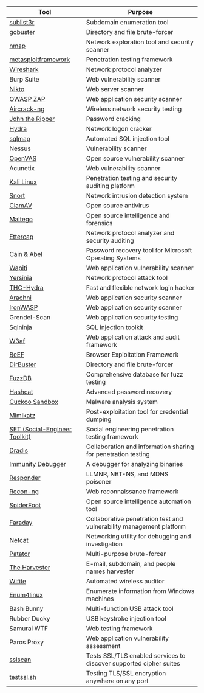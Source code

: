 | Tool                  | Purpose                                            |
|-----------------------|----------------------------------------------------|
| [sublist3r](https://github.com/aboul3la/Sublist3r)            | Subdomain enumeration tool                         |
| [gobuster](https://github.com/OJ/gobuster)             | Directory and file brute-forcer                    |
| [nmap](https://github.com/nmap/nmap)                 | Network exploration tool and security scanner      |
| [metasploitframework](https://github.com/rapid7/metasploit-framework)  | Penetration testing framework                      |
| [Wireshark](https://github.com/wireshark/wireshark)            | Network protocol analyzer                          |
| Burp Suite           | Web vulnerability scanner                          |
| [Nikto](https://github.com/sullo/nikto)                | Web server scanner                                 |
| [OWASP ZAP](https://github.com/zaproxy/zaproxy)            | Web application security scanner                   |
| [Aircrack-ng](https://github.com/aircrack-ng/aircrack-ng)          | Wireless network security testing                  |
| [John the Ripper](https://github.com/openwall/john)      | Password cracking                                  |
| [Hydra](https://github.com/vanhauser-thc/thc-hydra)                | Network logon cracker                             |
| [sqlmap](https://github.com/sqlmapproject/sqlmap)               | Automated SQL injection tool                       |
| Nessus               | Vulnerability scanner                              |
| [OpenVAS](https://github.com/greenbone/openvas-scanner)              | Open source vulnerability scanner                  |
| Acunetix             | Web vulnerability scanner                          |
| [Kali Linux](https://www.kali.org)           | Penetration testing and security auditing platform |
| [Snort](https://github.com/snort3/snort3)                | Network intrusion detection system                 |
| [ClamAV](https://github.com/Cisco-Talos/clamav-devel)               | Open source antivirus                              |
| [Maltego](https://github.com/paterva/maltego)              | Open source intelligence and forensics             |
| [Ettercap](https://github.com/Ettercap/ettercap)             | Network protocol analyzer and security auditing    |
| Cain & Abel          | Password recovery tool for Microsoft Operating Systems |
| [Wapiti](https://github.com/sectool/Wapiti)               | Web application vulnerability scanner              |
| [Yersinia](https://github.com/tomac/yersinia)             | Network protocol attack tool                       |
| [THC-Hydra](https://github.com/vanhauser-thc/thc-hydra)            | Fast and flexible network login hacker             |
| [Arachni](https://github.com/Arachni/arachni)              | Web application security scanner                   |
| [IronWASP](https://github.com/Lavakumar/IronWASP)             | Web application security scanner                   |
| Grendel-Scan         | Web application security testing                   |
| [Sqlninja](https://github.com/xxgrinch/sqlninja)             | SQL injection toolkit                              |
| [W3af](https://github.com/andresriancho/w3af)                 | Web application attack and audit framework          |
| [BeEF](https://github.com/beefproject/beef)                 | Browser Exploitation Framework                     |
| [DirBuster](https://github.com/seifreed/dirbuster)            | Directory and file brute-forcer                    |
| [FuzzDB](https://github.com/fuzzdb-project/fuzzdb)               | Comprehensive database for fuzz testing            |
| [Hashcat](https://github.com/hashcat/hashcat)              | Advanced password recovery                         |
| [Cuckoo Sandbox](https://github.com/cuckoosandbox/cuckoo)       | Malware analysis system                            |
| [Mimikatz](https://github.com/gentilkiwi/mimikatz)             | Post-exploitation tool for credential dumping      |
| [SET (Social-Engineer Toolkit)](https://github.com/trustedsec/social-engineer-toolkit) | Social engineering penetration testing framework |
| [Dradis](https://github.com/dradis/dradis-ce)               | Collaboration and information sharing for penetration testing |
| [Immunity Debugger](https://www.immunityinc.com/products/debugger/)    | A debugger for analyzing binaries                  |
| [Responder](https://github.com/lgandx/Responder)            | LLMNR, NBT-NS, and MDNS poisoner                   |
| [Recon-ng](https://github.com/lanmaster53/recon-ng)             | Web reconnaissance framework                       |
| [SpiderFoot](https://github.com/smicallef/spiderfoot)           | Open source intelligence automation tool          |
| [Faraday](https://github.com/infobyte/faraday)              | Collaborative penetration test and vulnerability management platform |
| [Netcat](https://github.com/diegocr/netcat)               | Networking utility for debugging and investigation |
| [Patator](https://github.com/lanjelot/patator)              | Multi-purpose brute-forcer                         |
| [The Harvester](https://github.com/laramies/theHarvester)        | E-mail, subdomain, and people names harvester      |
| [Wifite](https://github.com/derv82/wifite)               | Automated wireless auditor                         |
| [Enum4linux](https://github.com/CiscoCXSecurity/enum4linux)           | Enumerate information from Windows machines        |
| Bash Bunny           | Multi-function USB attack tool                     |
| Rubber Ducky         | USB keystroke injection tool                       |
| Samurai WTF          | Web testing framework                              |
| Paros Proxy          | Web application vulnerability assessment           |
| [sslscan](https://github.com/rbsec/sslscan)          | Tests SSL/TLS enabled services to discover supported cipher suites           |
| [testssl.sh](https://github.com/drwetter/testssl.sh)          | Testing TLS/SSL encryption anywhere on any port           |
